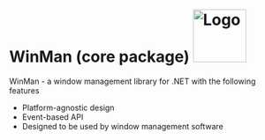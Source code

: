# WinMan (core package) <img src="https://raw.githubusercontent.com/veselink1/winman/master/Resources/Icon.png" alt="Logo" width="96">

WinMan - a window management library for .NET with the following features
 - Platform-agnostic design
 - Event-based API
 - Designed to be used by window management software
